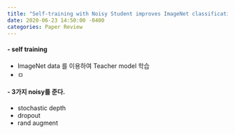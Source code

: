 ```yaml
---
title: "Self-training with Noisy Student improves ImageNet classification"
date: 2020-06-23 14:50:00 -0400
categories: Paper Review
---
```


#### - self training  
 - ImageNet data 를 이용하여 Teacher model 학습
 - ㅁ
#### - 3가지 noisy를 준다. 
 - stochastic depth
 - dropout
 - rand augment
